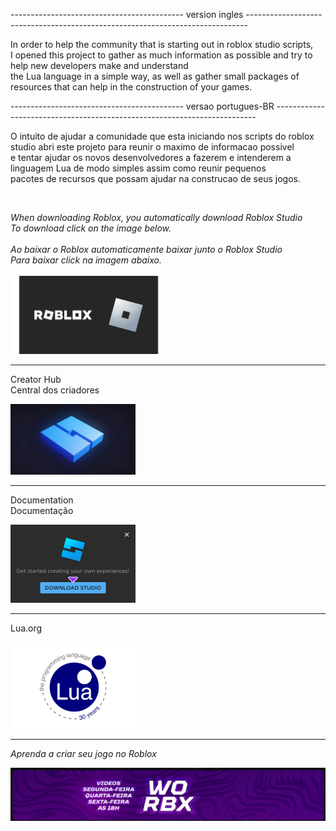 -------------------------------------------  version ingles  ------------------------------------------------------------------------------
<p>
  In order to help the community that is starting out in roblox studio scripts, <br>I opened this project to gather as much information as possible and try to help new developers make and understand<br> the Lua language in a simple way, as well as gather small packages of resources that can help in the construction of your games.
</p>
-------------------------------------------  versao portugues-BR  -------------------------------------------------------------------------
<p>
  O intuito de ajudar a comunidade que esta iniciando nos scripts do roblox studio abri este projeto para reunir  o maximo de informacao possivel<br> e tentar ajudar os novos desenvolvedores a fazerem e intenderem a linguagem Lua de modo simples assim como reunir pequenos<br> pacotes de recursos que possam ajudar na construcao de seus jogos.
</p><br>


<i>When downloading Roblox, you automatically download Roblox Studio<br>To download click on the image below.</i><br><br>
<i>Ao baixar o Roblox automaticamente baixar junto o Roblox Studio<br>Para baixar click na imagem abaixo.</i><br><br>
<a href="https://www.roblox.com/download" target="_blank"><img src="/srcReadme/LogoRoblox.png" style="width: 250px;" ></a>
<hr>

<p>
  Creator Hub<br>
  Central dos criadores
</P>
  <a href="https://create.roblox.com/" target="_blank" ><img src="/srcReadme/script-roblox-studio.jpeg" style="width: 200px;"></a>
<hr>

<p>
  Documentation<br>
  Documentação
</p>
 <a href="https://create.roblox.com/docs/pt-br" target="_blank"><img src="/srcReadme/RobloxStudio.png" style="width: 200px;"></a>
<hr>

<p>
  Lua.org
</p>
<a href="https://lua.org/" target="_blank"><img src="/srcReadme/LogoLua-1.png" style="width: 200px;"></a>
<hr>

<i> Aprenda a criar seu jogo no Roblox<i><br>

<a href="https://www.youtube.com/@worbx"><img src="/srcReadme/WoRBX.png" style="width: 100vw;"></a>